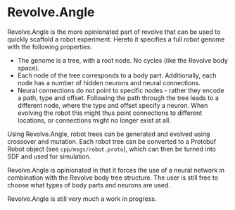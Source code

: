 # Revolve.Angle
Revolve.Angle is the more opinionated part of revolve that can be used to quickly
scaffold a robot experiment. Hereto it specifies a full robot genome with
the following properties:

- The genome is a tree, with a root node. No cycles (like the Revolve body space).
- Each node of the tree corresponds to a body part. Additionally, each node
  has a number of hidden neurons and neural connections.
- Neural connections do not point to specific nodes - rather they encode a
  path, type and offset. Following the path through the tree leads to
  a different node, where the type and offset specify a neuron. When
  evolving the robot this might thus point connections to different
  locations, or connections might no longer exist at all.

Using Revolve.Angle, robot trees can be generated and evolved using crossover
and mutation. Each robot tree can be converted to a Protobuf Robot object
(see `cpp/msgs/robot.proto`), which can then be turned into SDF and used
for simulation.

Revolve.Angle is opinionated in that it forces the use of a neural network
in combination with the Revolve body tree structure. The user is still
free to choose what types of body parts and neurons are used.

Revolve.Angle is still very much a work in progress.